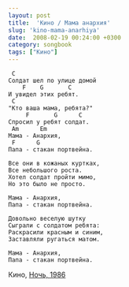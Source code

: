 ```yaml
---
layout: post
title:  'Кино / Мама анархия'
slug: 'kino-mama-anarhiya'
date:  2008-02-19 00:24:00 +0300
category: songbook
tags: ["Кино"]
---
```


	 C
	Солдат шел по улице домой
		F    G       C
	И увидел этих ребят.
	 C
	"Кто ваша мама, ребята?"
		 F       G      C
	Спросил у ребят солдат.
	 Am      Em
	Мама - Анархия,
	 F      G
	Папа - стакан портвейна.
	
	Все они в кожаных куртках,
	Все небольшого роста.
	Хотел солдат пройти мимо,
	Но это было не просто.
	
	Мама - Анархия,
	Папа - стакан портвейна.
	
	Довольно веселую шутку
	Сыграли с солдатом ребята:
	Раскрасили красным и синим,
	Заставляли ругаться матом.
	
	Мама - Анархия,
	Папа - стакан портвейна.
Кино, [Ночь, 1986](http://ru.wikipedia.org/wiki/%D0%9D%D0%BE%D1%87%D1%8C_%28%D0%B0%D0%BB%D1%8C%D0%B1%D0%BE%D0%BC%29)

